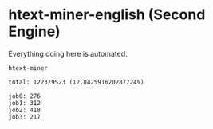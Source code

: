 # htext-miner-english (Second Engine)

Everything doing here is automated.

```
htext-miner

total: 1223/9523 (12.842591620287724%)

job0: 276
job1: 312
job2: 418
job3: 217
```
